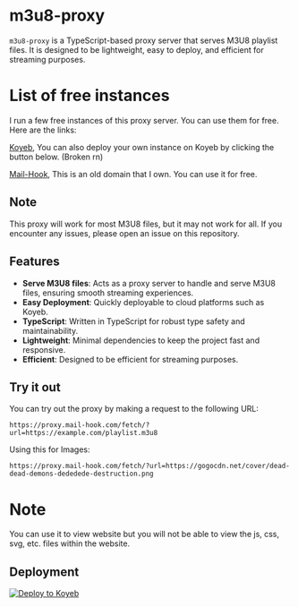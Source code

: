 # m3u8-proxy

`m3u8-proxy` is a TypeScript-based proxy server that serves M3U8 playlist files. It is designed to be lightweight, easy to deploy, and efficient for streaming purposes.

# List of free instances

I run a few free instances of this proxy server. You can use them for free. Here are the links:

[Koyeb](https://renewed-georgeanne-nekonode-1aa70c0c.koyeb.app/), You can also deploy your own instance on Koyeb by clicking the button below. (Broken rn)

[Mail-Hook](https://proxy.mail-hook.com/), This is an old domain that I own. You can use it for free.

## Note

This proxy will work for most M3U8 files, but it may not work for all. If you encounter any issues, please open an issue on this repository.

## Features

- **Serve M3U8 files**: Acts as a proxy server to handle and serve M3U8 files, ensuring smooth streaming experiences.
- **Easy Deployment**: Quickly deployable to cloud platforms such as Koyeb.
- **TypeScript**: Written in TypeScript for robust type safety and maintainability.
- **Lightweight**: Minimal dependencies to keep the project fast and responsive.
- **Efficient**: Designed to be efficient for streaming purposes.

## Try it out

You can try out the proxy by making a request to the following URL:

```
https://proxy.mail-hook.com/fetch/?url=https://example.com/playlist.m3u8
```

Using this for Images:

```
https://proxy.mail-hook.com/fetch/?url=https://gogocdn.net/cover/dead-dead-demons-dededede-destruction.png
```

# Note

You can use it to view website but you will not be able to view the js, css, svg, etc. files within the website.

## Deployment 

[![Deploy to Koyeb](https://www.koyeb.com/static/images/deploy/button.svg)](https://app.koyeb.com/deploy?name=simple-proxy&type=git&repository=DeveloperJosh/m3u8-proxy&branch=main&env[PORT]=3000&ports=3000;http;/&builder=dockerfile)